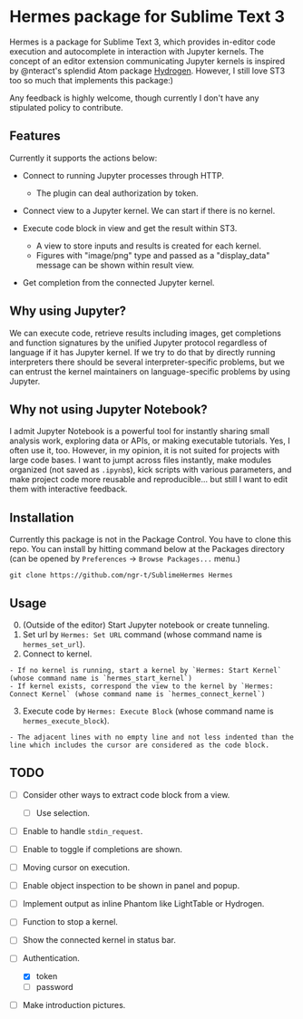 Hermes package for Sublime Text 3
===

Hermes is a package for Sublime Text 3, which provides in-editor code execution and autocomplete in interaction with Jupyter kernels.
The concept of an editor extension communicating Jupyter kernels is inspired by @nteract's splendid Atom package [Hydrogen](https://github.com/nteract/Hydrogen). However, I still love ST3 too so much that implements this package:)

Any feedback is highly welcome, though currently I don't have any stipulated policy to contribute.


Features
---------------

Currently it supports the actions below:

  - Connect to running Jupyter processes through HTTP.

    + The plugin can deal authorization by token.

  - Connect view to a Jupyter kernel. We can start if there is no kernel.
  - Execute code block in view and get the result within ST3.

    + A view to store inputs and results is created for each kernel.
    + Figures with "image/png" type and passed as a "display_data" message can be shown within result view.

  - Get completion from the connected Jupyter kernel.


Why using Jupyter?
-----------------

We can execute code, retrieve results including images, get completions and function signatures by the unified Jupyter protocol regardless of language if it has Jupyter kernel.
If we try to do that by directly running interpreters there should be several interpreter-specific problems, but we can entrust the kernel maintainers on language-specific problems by using Jupyter. 


Why not using Jupyter Notebook?
-----------------

I admit Jupyter Notebook is a powerful tool for instantly sharing small analysis work, exploring data or APIs, or making executable tutorials. Yes, I often use it, too.
However, in my opinion, it is not suited for projects with large code bases.
I want to jumpt across files instantly, make modules organized (not saved as `.ipynb`s), kick scripts with various parameters, and make project code more reusable and reproducible... but still I want to edit them with interactive feedback.


Installation
-----------------

Currently this package is not in the Package Control. You have to clone this repo. You can install by hitting command below at the Packages directory (can be opened by `Preferences` -> `Browse Packages...` menu.)

```shell
git clone https://github.com/ngr-t/SublimeHermes Hermes
```


Usage
-----------------

  0. (Outside of the editor) Start Jupyter notebook or create tunneling.
  1. Set url by `Hermes: Set URL` command (whose command name is `hermes_set_url`).
  2. Connect to kernel.

    - If no kernel is running, start a kernel by `Hermes: Start Kernel` (whose command name is `hermes_start_kernel`)
    - If kernel exists, correspond the view to the kernel by `Hermes: Connect Kernel` (whose command name is `hermes_connect_kernel`)

  3. Execute code by `Hermes: Execute Block` (whose command name is `hermes_execute_block`).

    - The adjacent lines with no empty line and not less indented than the line which includes the cursor are considered as the code block.

TODO
-----------------

  - [ ] Consider other ways to extract code block from a view.

    - [ ] Use selection.

  - [ ] Enable to handle `stdin_request`.
  - [ ] Enable to toggle if completions are shown.
  - [ ] Moving cursor on execution.
  - [ ] Enable object inspection to be shown in panel and popup.
  - [ ] Implement output as inline Phantom like LightTable or Hydrogen.
  - [ ] Function to stop a kernel.
  - [ ] Show the connected kernel in status bar.
  - [ ] Authentication.

    + [x] token
    + [ ] password

  - [ ] Make introduction pictures.
